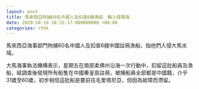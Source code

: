 ```yaml
---
layout: post
title: 馬來西亞拘捕60名中國人及扣查6艘漁船　稱入侵領海
date: 2020-10-10 18:32:17.000000000 +08:00
categories: rthk
---
```


馬來西亞海事部門拘捕60名中國人及扣查6艘中國註冊漁船，指他們入侵大馬水域。

大馬海事執法機構表示，星期五在南部柔佛州沿海一次行動中，扣留這批船員及漁船，經調查後發現所有船隻在中國秦皇島註冊，被捕船員全部都是中國籍，介乎31歲至60歲，初步相信這批船是要前往毛里塔尼亞，但因為故障而滯留。

